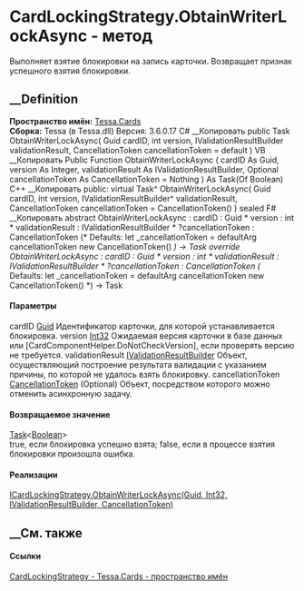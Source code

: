 # CardLockingStrategy.ObtainWriterLockAsync - метод
Выполняет взятие блокировки на запись карточки. Возвращает признак успешного
взятия блокировки.
##  __Definition
 **Пространство имён:** [Tessa.Cards](N_Tessa_Cards.htm)  
 **Сборка:** Tessa (в Tessa.dll) Версия: 3.6.0.17
C# __Копировать
     public Task<bool> ObtainWriterLockAsync(
    	Guid cardID,
    	int version,
    	IValidationResultBuilder validationResult,
    	CancellationToken cancellationToken = default
    )
VB __Копировать
     Public Function ObtainWriterLockAsync ( 
    	cardID As Guid,
    	version As Integer,
    	validationResult As IValidationResultBuilder,
    	Optional cancellationToken As CancellationToken = Nothing
    ) As Task(Of Boolean)
C++ __Копировать
     public:
    virtual Task<bool>^ ObtainWriterLockAsync(
    	Guid cardID, 
    	int version, 
    	IValidationResultBuilder^ validationResult, 
    	CancellationToken cancellationToken = CancellationToken()
    ) sealed
F# __Копировать
     abstract ObtainWriterLockAsync : 
            cardID : Guid * 
            version : int * 
            validationResult : IValidationResultBuilder * 
            ?cancellationToken : CancellationToken 
    (* Defaults:
            let _cancellationToken = defaultArg cancellationToken new CancellationToken()
    *)
    -> Task<bool> 
    override ObtainWriterLockAsync : 
            cardID : Guid * 
            version : int * 
            validationResult : IValidationResultBuilder * 
            ?cancellationToken : CancellationToken 
    (* Defaults:
            let _cancellationToken = defaultArg cancellationToken new CancellationToken()
    *)
    -> Task<bool> 
#### Параметры
cardID [Guid](https://learn.microsoft.com/dotnet/api/system.guid)
    Идентификатор карточки, для которой устанавливается блокировка.
version [Int32](https://learn.microsoft.com/dotnet/api/system.int32)
     Ожидаемая версия карточки в базе данных или [CardComponentHelper.DoNotCheckVersion], если проверять версию не требуется. 
validationResult
[IValidationResultBuilder](T_Tessa_Platform_Validation_IValidationResultBuilder.htm)
     Объект, осуществляющий построение результата валидации с указанием причины, по которой не удалось взять блокировку. 
cancellationToken
[CancellationToken](https://learn.microsoft.com/dotnet/api/system.threading.cancellationtoken)
(Optional)
    Объект, посредством которого можно отменить асинхронную задачу.
#### Возвращаемое значение
[Task](https://learn.microsoft.com/dotnet/api/system.threading.tasks.task-1)<[Boolean](https://learn.microsoft.com/dotnet/api/system.boolean)>  
true, если блокировка успешно взята; false, если в процессе взятия блокировки
произошла ошибка.
#### Реализации
[ICardLockingStrategy.ObtainWriterLockAsync(Guid, Int32,
IValidationResultBuilder,
CancellationToken)](M_Tessa_Cards_ICardLockingStrategy_ObtainWriterLockAsync.htm)  
##  __См. также
#### Ссылки
[CardLockingStrategy - ](T_Tessa_Cards_CardLockingStrategy.htm)
[Tessa.Cards - пространство имён](N_Tessa_Cards.htm)
